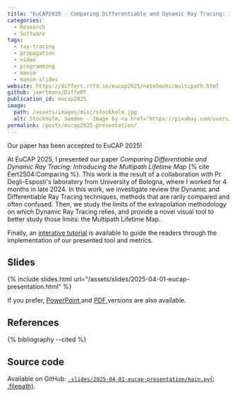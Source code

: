 ```yaml
---
title: "EuCAP2025 - Comparing Differentiable and Dynamic Ray Tracing: Introducing the Multipath Lifetime Map"
categories:
  - Research
  - Software
tags:
  - ray-tracing
  - propagation
  - video
  - programming
  - manim
  - manim-slides
website: https://differt.rtfd.io/eucap2025/notebooks/multipath.html
github: jeertmans/DiffeRT
publication_id: eucap2025
image:
  path: /assets/images/misc/stockholm.jpg
  alt: Stockholm, Sweden - Image by <a href="https://pixabay.com/users/monicavolpin-1476511/?utm_source=link-attribution&utm_medium=referral&utm_campaign=image&utm_content=4738114">Monica Volpin</a> from <a href="https://pixabay.com//?utm_source=link-attribution&utm_medium=referral&utm_campaign=image&utm_content=4738114">Pixabay</a>
permalink: /posts/eucap2025-presentation/
---
```


Our paper has been accepted to EuCAP 2025!

<!--more-->

At EuCAP 2025, I presented our paper
*Comparing Differentiable and Dynamic Ray Tracing: Introducing the Multipath Lifetime Map*
{% cite Eert2504:Comparing %}. This work is the result of a collaboration with Pr. Degli-Esposti's laboratory
from University of Bologna, where I worked for 4 months in late 2024.
In this work,
we investigate review the Dynamic and Differentiable Ray Tracing techniques,
methods that are rarily compared and often confused. Then, we study the limits of the extrapolation
methodology on which Dynamic Ray Tracing relies, and provide a novel
visual tool to better study those limits: the Multipath Lifetime Map.

Finally, an
[interative tutorial](https://differt.rtfd.io/eucap2025/notebooks/multipath.html)
is available to guide the readers through the implementation of our presented tool and metrics.

## Slides

{% include slides.html url="/assets/slides/2025-04-01-eucap-presentation.html" %}

If you prefer,
<a href="/assets/slides/2025-04-01-eucap-presentation.pptx">PowerPoint <i class="far fa-file-powerpoint fa-fw"></i></a>
and
<a href="/assets/slides/2025-04-01-eucap-presentation.pdf">PDF <i class="far fa-file-pdf fa-fw"></i></a>
versions are also available.

## References

{% bibliography --cited %}

## Source code

Available on GitHub:
[`_slides/2025-04-01-eucap-presentation/main.py`{: .filepath}](https://github.com/jeertmans/jeertmans.github.io/blob/main/_slides/2025-04-01-eucap-presentation/main.py).
